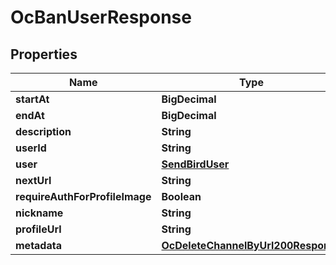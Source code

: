 

# OcBanUserResponse


## Properties

| Name | Type | Description | Notes |
|------------ | ------------- | ------------- | -------------|
|**startAt** | **BigDecimal** |  |  [optional] |
|**endAt** | **BigDecimal** |  |  [optional] |
|**description** | **String** |  |  [optional] |
|**userId** | **String** |  |  [optional] |
|**user** | [**SendBirdUser**](SendBirdUser.md) |  |  [optional] |
|**nextUrl** | **String** |  |  [optional] |
|**requireAuthForProfileImage** | **Boolean** |  |  [optional] |
|**nickname** | **String** |  |  [optional] |
|**profileUrl** | **String** |  |  [optional] |
|**metadata** | [**OcDeleteChannelByUrl200Response**](OcDeleteChannelByUrl200Response.md) |  |  [optional] |



